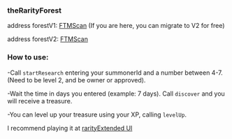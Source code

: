 ### theRarityForest

address forestV1: [FTMScan](https://ftmscan.com/address/0xb37d3d79ea86B0334d9322c695339D577A3D57be#code) (If you are here, you can migrate to V2 for free)

address forestV2: [FTMScan](https://ftmscan.com/address/0x9e894cd5dcc5bad1ed3663077871d9d010f654b5#code)



### How to use:

-Call `startResearch` entering your summonerId and a number between 4-7. (Need to be level 2, and be owner or approved).

-Wait the time in days you entered (example: 7 days). Call `discover` and you will receive a treasure.

-You can level up your treasure using your XP, calling `levelUp`.



I recommend playing it at [rarityExtended UI](https://rarityextended.com/)

